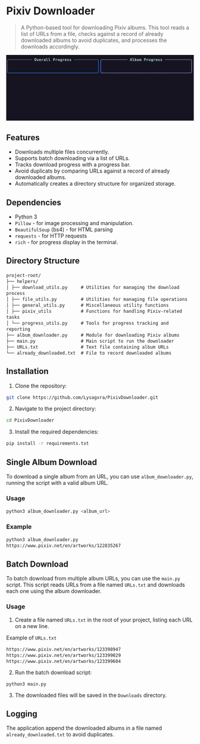 # Pixiv Downloader

> A Python-based tool for downloading Pixiv albums. This tool reads a list of URLs from a file, checks against a record of already downloaded albums to avoid duplicates, and processes the downloads accordingly.

![Demo](https://github.com/Lysagxra/PixivDownloader/blob/01e060c7bd40f0df1a45c85185955b48aa0e58e6/misc/Demo.gif)

## Features

- Downloads multiple files concurrently.
- Supports batch downloading via a list of URLs.
- Tracks download progress with a progress bar.
- Avoid duplicats by comparing URLs against a record of already downloaded albums.
- Automatically creates a directory structure for organized storage.

## Dependencies

- Python 3
- `Pillow` - for image processing and manipulation.
- `BeautifulSoup` (bs4) - for HTML parsing
- `requests` - for HTTP requests
- `rich` - for progress display in the terminal.

## Directory Structure

```
project-root/
├── helpers/
│ ├── download_utils.py     # Utilities for managing the download process
│ ├── file_utils.py         # Utilities for managing file operations
│ ├── general_utils.py      # Miscellaneous utility functions
│ ├── pixiv_utils           # Functions for handling Pixiv-related tasks
│ └── progress_utils.py     # Tools for progress tracking and reporting
├── album_downloader.py     # Module for downloading Pixiv albums
├── main.py                 # Main script to run the downloader
├── URLs.txt                # Text file containing album URLs
└── already_downloaded.txt  # File to record downloaded albums
```

## Installation

1. Clone the repository:

```bash
git clone https://github.com/Lysagxra/PixivDownloader.git
```

2. Navigate to the project directory:

```bash
cd PixivDownloader
```

3. Install the required dependencies:

```bash
pip install -r requirements.txt
```

## Single Album Download

To download a single album from an URL, you can use `album_downloader.py`, running the script with a valid album URL.

### Usage

```bash
python3 album_downloader.py <album_url>
```

### Example

```
python3 album_downloader.py https://www.pixiv.net/en/artworks/122835267
```

## Batch Download

To batch download from multiple album URLs, you can use the `main.py` script. This script reads URLs from a file named `URLs.txt` and downloads each one using the album downloader.

### Usage

1. Create a file named `URLs.txt` in the root of your project, listing each URL on a new line.

Example of `URLs.txt`

```
https://www.pixiv.net/en/artworks/123398947
https://www.pixiv.net/en/artworks/123399029
https://www.pixiv.net/en/artworks/123399604
```

2. Run the batch download script:

```
python3 main.py
```

3. The downloaded files will be saved in the `Downloads` directory.

## Logging

The application append the downloaded albums in a file named `already_downloaded.txt` to avoid duplicates.
